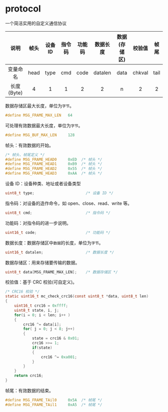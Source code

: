 # protocol

一个简洁实用的自定义通信协议

|    说明    | 帧头 | 设备 ID | 指令码 | 功能码 | 数据长度 | 数据(存储区) | 校验值 | 帧尾 |
| :--------: | :--: | :-----: | :----: | :----: | :------: | :----------: | :----: | :--: |
|  变量命名  | head |  type   |  cmd   |  code  | datalen  |     data     | chkval | tail |
| 长度(Byte) |  4   |    1    |   1    |   2    |    2     |      n       |   2    |  2   |

数据存储区最大长度，单位为`字节`。

```c
#define MSG_FRAME_MAX_LEN   64
```

可处理有效数据最大长度，单位为`字节`。

```c
#define MSG_BUF_MAX_LEN     128
```

帧头：有效数据的开始。

```c
/* 帧头、帧尾定义 */
#define MSG_FRAME_HEAD0     0xED  /* 帧头 */
#define MSG_FRAME_HEAD1     0xB9  /* 帧头 */
#define MSG_FRAME_HEAD2     0x55  /* 帧头 */
#define MSG_FRAME_HEAD3     0xAA  /* 帧头 */
```

设备 ID：设备种类、地址或者设备类型

```c
uint8_t type;                       /* 设备 ID */
```

指令码：对设备的造作命令，如 open、close、read、write 等。

```c
uint8_t cmd;                        /* 指令码 */
```

功能码：对指令码的进一步说明。

```c
uint16_t code;                      /* 功能码 */
```

数据长度：数据存储区中`数据`的长度，单位为`字节`。

```c
uint16_t datalen;                   /* 数据长度 */
```

数据存储区：用来存储要传输的数据。

```c
uint8_t data[MSG_FRAME_MAX_LEN];    /* 数据存储区 */
```

校验值：基于 CRC 校验(可自定义)。

```c
/* CRC16 校验 */
static uint16_t mc_check_crc16(const uint8_t *data, uint8_t len)
{
    uint16_t crc16 = 0xffff;
    uint8_t state, i, j;
    for(i = 0; i < len; i++ )
    {
        crc16 ^= data[i];
        for( j = 0; j < 8; j++)
        {
            state = crc16 & 0x01;
            crc16 >>= 1;
            if(state)
            {
                crc16 ^= 0xa001;
            }
        }
    }
    return crc16;
}
```

帧尾：有效数据的结束。

```c
#define MSG_FRAME_TAil0     0x5A  /* 帧尾 */
#define MSG_FRAME_TAil1     0xA5  /* 帧尾 */
```

